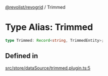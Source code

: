 [@revolist/revogrid](README.md) / Trimmed

# Type Alias: Trimmed

```ts
type Trimmed: Record<string, TrimmedEntity>;
```

## Defined in

[src/store/dataSource/trimmed.plugin.ts:5](https://github.com/revolist/revogrid/blob/a649ddca5a4a20f5f68ee92610066873d77a049a/src/store/dataSource/trimmed.plugin.ts#L5)
